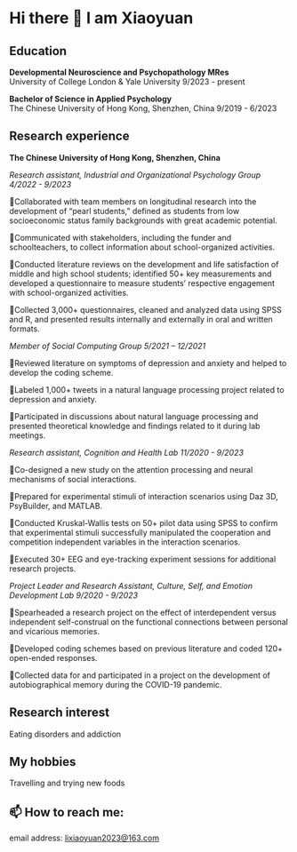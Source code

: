 # Hi there 👋 I am Xiaoyuan

## Education
**Developmental Neuroscience and Psychopathology MRes**   
University of College London & Yale University 9/2023 - present

**Bachelor of Science in Applied Psychology**   
The Chinese University of Hong Kong, Shenzhen, China	9/2019 - 6/2023

## Research experience
**The Chinese University of Hong Kong, Shenzhen, China**	

*Research assistant, Industrial and Organizational Psychology Group   4/2022 - 9/2023*

Collaborated with team members on longitudinal research into the development of “pearl students,” defined as students from low socioeconomic status family backgrounds with great academic potential.

Communicated with stakeholders, including the funder and schoolteachers, to collect information about school-organized activities.

Conducted literature reviews on the development and life satisfaction of middle and high school students; identified 50+ key measurements and developed a questionnaire to measure students’ respective engagement with school-organized activities.

Collected 3,000+ questionnaires, cleaned and analyzed data using SPSS and R, and presented results internally and externally in oral and written formats.

*Member of Social Computing Group   5/2021 – 12/2021*

Reviewed literature on symptoms of depression and anxiety and helped to develop the coding scheme.

Labeled 1,000+ tweets in a natural language processing project related to depression and anxiety.

Participated in discussions about natural language processing and presented theoretical knowledge and findings related to it during lab meetings. 

*Research assistant, Cognition and Health Lab   11/2020 - 9/2023*

Co-designed a new study on the attention processing and neural mechanisms of social interactions.

Prepared for experimental stimuli of interaction scenarios using Daz 3D, PsyBuilder, and MATLAB. 

Conducted Kruskal-Wallis tests on 50+ pilot data using SPSS to confirm that experimental stimuli successfully manipulated the cooperation and competition independent variables in the interaction scenarios.  

Executed 30+ EEG and eye-tracking experiment sessions for additional research projects.

*Project Leader and Research Assistant, Culture, Self, and Emotion Development Lab   9/2020 - 9/2023*

Spearheaded a research project on the effect of interdependent versus independent self-construal on the functional connections between personal and vicarious memories. 

Developed coding schemes based on previous literature and coded 120+ open-ended responses.

Collected data for and participated in a project on the development of autobiographical memory during the COVID-19 pandemic. 

## Research interest
Eating disorders and addiction

## My hobbies
Travelling and trying new foods

## 📫 How to reach me: 
email address: lixiaoyuan2023@163.com


<!--
**Xiaoyuan7777/Xiaoyuan7777** is a ✨ _special_ ✨ repository because its `README.md` (this file) appears on your GitHub profile.

Here are some ideas to get you started:

- 🔭 I’m currently working on ...
- 🌱 I’m currently learning ...
- 👯 I’m looking to collaborate on ...
- 🤔 I’m looking for help with ...
- 💬 Ask me about ...
- 📫 How to reach me: ...
- 😄 Pronouns: ...
- ⚡ Fun fact: ...
-->

